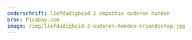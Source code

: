 ```yaml
---
onderschrift: liefdadigheid 2 empathie ouderen handen
bron: Pixabay.com
image: /img/liefdadigheid-2-ouderen-handen-vriendschap.jpg
---
```

